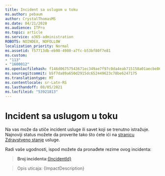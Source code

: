 ```yaml
---
title: Incident sa uslugom u toku
ms.author: pebaum
author: CrystalThomasMS
ms.date: 04/21/2020
ms.audience: ITPro
ms.topic: article
ms.service: o365-administration
ROBOTS: NOINDEX, NOFOLLOW
localization_priority: Normal
ms.assetid: f57713db-eb98-4980-a7fc-b53bf80f7e81
ms.custom:
- "113"
- "1600012"
ms.openlocfilehash: f146d06757543671ec349ae7f97c0da4eab715158a01aecbe86d07094a582d01
ms.sourcegitcommit: b5f7da89a650d2915dc652449623c78be6247175
ms.translationtype: MT
ms.contentlocale: sr-Latn-RS
ms.lasthandoff: 08/05/2021
ms.locfileid: "53921813"
---
```

# <a name="service-incident-in-progress"></a>Incident sa uslugom u toku

Na vas može da utiče incident usluge ili savet koji se trenutno istražuje. Najnoviji status možete da proverite tako što ćete ići na [stranicu Zdravstveno stanje](https://admin.microsoft.com/adminportal/home#/servicehealth) usluge.
  
Radi vaše ugodnosti, ispod možete da pronađete rezime ovog incidenta:
  
> **Broj incidenta:**[{IncidentId}](https://admin.microsoft.com/adminportal/home#/servicehealth)
    
> Opis uticaja: {ImpactDescription}
